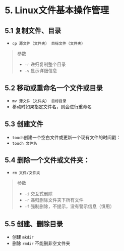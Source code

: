 # 5. Linux文件基本操作管理

## 5.1 复制文件、目录
- `cp 源文件（文件夹） 目标文件（文件夹）`

> 参数
> - `-r`  递归复制整个目录
> - `-v` 显示详细信息

## 5.2 移动或重命名一个文件或目录
- `mv 源文件（文件夹） 目标目录`
- 移动时如果指定文件名，则会进行重命名

## 5.3 创建文件
- `touch`创建一个空白文件或更新一个现有文件的时间戳：
- `touch 文件名`

## 5.4 删除一个文件或文件夹：
- `rm 文件/文件夹`

> 参数
> 	- `-i`   交互式删除
> 	- `-r`   递归删除文件夹下所有文件
> 	- `-f`   强制删除，不提示，没有警示信息（慎用）

## 5.5 创建、删除目录
- 创建 `mkdir`
- 删除 `rmdir` 不能删非空文件夹
